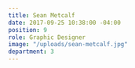 ```yaml
---
title: Sean Metcalf
date: 2017-09-25 10:38:00 -04:00
position: 9
role: Graphic Designer
image: "/uploads/sean-metcalf.jpg"
department: 3
---
```

